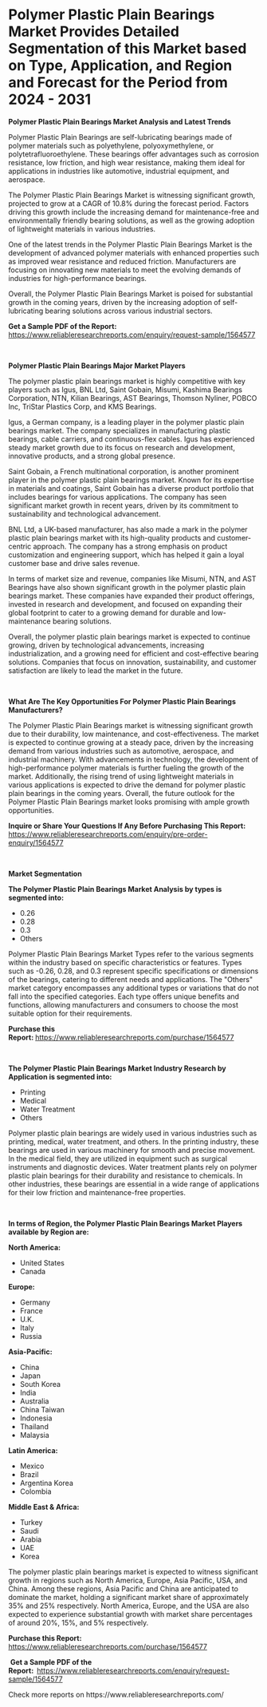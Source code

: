 <p><h1>Polymer Plastic Plain Bearings Market Provides Detailed Segmentation of this Market based on Type, Application, and Region and Forecast for the Period from 2024 - 2031</h1></p><p><strong>Polymer Plastic Plain Bearings Market Analysis and Latest Trends</strong></p>
<p><p>Polymer Plastic Plain Bearings are self-lubricating bearings made of polymer materials such as polyethylene, polyoxymethylene, or polytetrafluoroethylene. These bearings offer advantages such as corrosion resistance, low friction, and high wear resistance, making them ideal for applications in industries like automotive, industrial equipment, and aerospace.</p><p>The Polymer Plastic Plain Bearings Market is witnessing significant growth, projected to grow at a CAGR of 10.8% during the forecast period. Factors driving this growth include the increasing demand for maintenance-free and environmentally friendly bearing solutions, as well as the growing adoption of lightweight materials in various industries.</p><p>One of the latest trends in the Polymer Plastic Plain Bearings Market is the development of advanced polymer materials with enhanced properties such as improved wear resistance and reduced friction. Manufacturers are focusing on innovating new materials to meet the evolving demands of industries for high-performance bearings.</p><p>Overall, the Polymer Plastic Plain Bearings Market is poised for substantial growth in the coming years, driven by the increasing adoption of self-lubricating bearing solutions across various industrial sectors.</p></p>
<p><strong>Get a Sample PDF of the Report:&nbsp;</strong> <a href="https://www.reliableresearchreports.com/enquiry/request-sample/1564577">https://www.reliableresearchreports.com/enquiry/request-sample/1564577</a></p>
<p>&nbsp;</p>
<p><strong>Polymer Plastic Plain Bearings Major Market Players</strong></p>
<p><p>The polymer plastic plain bearings market is highly competitive with key players such as Igus, BNL Ltd, Saint Gobain, Misumi, Kashima Bearings Corporation, NTN, Kilian Bearings, AST Bearings, Thomson Nyliner, POBCO Inc, TriStar Plastics Corp, and KMS Bearings. </p><p>Igus, a German company, is a leading player in the polymer plastic plain bearings market. The company specializes in manufacturing plastic bearings, cable carriers, and continuous-flex cables. Igus has experienced steady market growth due to its focus on research and development, innovative products, and a strong global presence.</p><p>Saint Gobain, a French multinational corporation, is another prominent player in the polymer plastic plain bearings market. Known for its expertise in materials and coatings, Saint Gobain has a diverse product portfolio that includes bearings for various applications. The company has seen significant market growth in recent years, driven by its commitment to sustainability and technological advancement.</p><p>BNL Ltd, a UK-based manufacturer, has also made a mark in the polymer plastic plain bearings market with its high-quality products and customer-centric approach. The company has a strong emphasis on product customization and engineering support, which has helped it gain a loyal customer base and drive sales revenue.</p><p>In terms of market size and revenue, companies like Misumi, NTN, and AST Bearings have also shown significant growth in the polymer plastic plain bearings market. These companies have expanded their product offerings, invested in research and development, and focused on expanding their global footprint to cater to a growing demand for durable and low-maintenance bearing solutions. </p><p>Overall, the polymer plastic plain bearings market is expected to continue growing, driven by technological advancements, increasing industrialization, and a growing need for efficient and cost-effective bearing solutions. Companies that focus on innovation, sustainability, and customer satisfaction are likely to lead the market in the future.</p></p>
<p>&nbsp;</p>
<p><strong>What Are The Key Opportunities For Polymer Plastic Plain Bearings Manufacturers?</strong></p>
<p><p>The Polymer Plastic Plain Bearings market is witnessing significant growth due to their durability, low maintenance, and cost-effectiveness. The market is expected to continue growing at a steady pace, driven by the increasing demand from various industries such as automotive, aerospace, and industrial machinery. With advancements in technology, the development of high-performance polymer materials is further fueling the growth of the market. Additionally, the rising trend of using lightweight materials in various applications is expected to drive the demand for polymer plastic plain bearings in the coming years. Overall, the future outlook for the Polymer Plastic Plain Bearings market looks promising with ample growth opportunities.</p></p>
<p><strong>Inquire or Share Your Questions If Any Before Purchasing This Report:</strong> <a href="https://www.reliableresearchreports.com/enquiry/pre-order-enquiry/1564577">https://www.reliableresearchreports.com/enquiry/pre-order-enquiry/1564577</a></p>
<p>&nbsp;</p>
<p><strong>Market Segmentation</strong></p>
<p><strong>The Polymer Plastic Plain Bearings Market Analysis by types is segmented into:</strong></p>
<p><ul><li>0.26</li><li>0.28</li><li>0.3</li><li>Others</li></ul></p>
<p><p>Polymer Plastic Plain Bearings Market Types refer to the various segments within the industry based on specific characteristics or features. Types such as -0.26, 0.28, and 0.3 represent specific specifications or dimensions of the bearings, catering to different needs and applications. The "Others" market category encompasses any additional types or variations that do not fall into the specified categories. Each type offers unique benefits and functions, allowing manufacturers and consumers to choose the most suitable option for their requirements.</p></p>
<p><strong>Purchase this Report:&nbsp;</strong><a href="https://www.reliableresearchreports.com/purchase/1564577">https://www.reliableresearchreports.com/purchase/1564577</a></p>
<p>&nbsp;</p>
<p><strong>The Polymer Plastic Plain Bearings Market Industry Research by Application is segmented into:</strong></p>
<p><ul><li>Printing</li><li>Medical</li><li>Water Treatment</li><li>Others</li></ul></p>
<p><p>Polymer plastic plain bearings are widely used in various industries such as printing, medical, water treatment, and others. In the printing industry, these bearings are used in various machinery for smooth and precise movement. In the medical field, they are utilized in equipment such as surgical instruments and diagnostic devices. Water treatment plants rely on polymer plastic plain bearings for their durability and resistance to chemicals. In other industries, these bearings are essential in a wide range of applications for their low friction and maintenance-free properties.</p></p>
<p>&nbsp;</p>
<p><strong>In terms of Region, the Polymer Plastic Plain Bearings Market Players available by Region are:</strong></p>
<p>
    <p> <strong> North America: </strong>
        <ul>
            <li>United States</li>
            <li>Canada</li>
        </ul>
        </p> 
    <p> <strong> Europe: </strong>
        <ul>
            <li>Germany</li>
            <li>France</li>
            <li>U.K.</li>
            <li>Italy</li>
            <li>Russia</li>
        </ul>
        </p> 
    <p> <strong> Asia-Pacific: </strong>
        <ul>
            <li>China</li>
            <li>Japan</li>
            <li>South Korea</li>
            <li>India</li>
            <li>Australia</li>
            <li>China Taiwan</li>
            <li>Indonesia</li>
            <li>Thailand</li>
            <li>Malaysia</li>
        </ul>
        </p> 
    <p> <strong> Latin America: </strong>
        <ul>
            <li>Mexico</li>
            <li>Brazil</li>
            <li>Argentina Korea</li>
            <li>Colombia</li>
        </ul>
        </p> 
    <p> <strong> Middle East & Africa: </strong>
        <ul>
            <li>Turkey</li>
            <li>Saudi</li>
            <li>Arabia</li>
            <li>UAE</li>
            <li>Korea</li>
        </ul>
    </p>
    </p>
<p><p>The polymer plastic plain bearings market is expected to witness significant growth in regions such as North America, Europe, Asia Pacific, USA, and China. Among these regions, Asia Pacific and China are anticipated to dominate the market, holding a significant market share of approximately 35% and 25% respectively. North America, Europe, and the USA are also expected to experience substantial growth with market share percentages of around 20%, 15%, and 5% respectively.</p></p>
<p><strong>Purchase this Report: </strong><a href="https://www.reliableresearchreports.com/purchase/1564577">https://www.reliableresearchreports.com/purchase/1564577</a></p>
<p>&nbsp;<strong>Get a Sample PDF of the Report:&nbsp;&nbsp;</strong><a href="https://www.reliableresearchreports.com/enquiry/request-sample/1564577">https://www.reliableresearchreports.com/enquiry/request-sample/1564577</a></p>
<p><strong></strong></p>
<p>Check more reports on https://www.reliableresearchreports.com/</p>